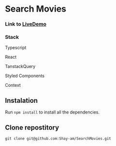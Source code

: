 # Search Movies

### Link to [LiveDemo](https://sad-mcnulty-06b4ad.netlify.app)

### Stack

Typescript

React

TanstackQuery

Styled Components

Context

## Instalation

Run `npm install` to install all the dependencies.

## Clone repostitory

`git clone git@github.com:Shay-am/SearchMovies.git`
